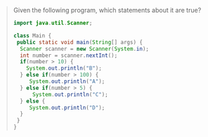 > Given the following program, which statements about it are true? 
>
> ```java
> import java.util.Scanner; 
>
> class Main {
>  public static void main(String[] args) {
>   Scanner scanner = new Scanner(System.in);
>   int number = scanner.nextInt();
>   if(number > 10) {
>     System.out.println("B");
>   } else if(number > 100) {
>      System.out.println("A");
>   } else if(number > 5) {
>       System.out.println("C");
>   } else {
>      System.out.println("D");
>   }
>  }
> }
> ``` 